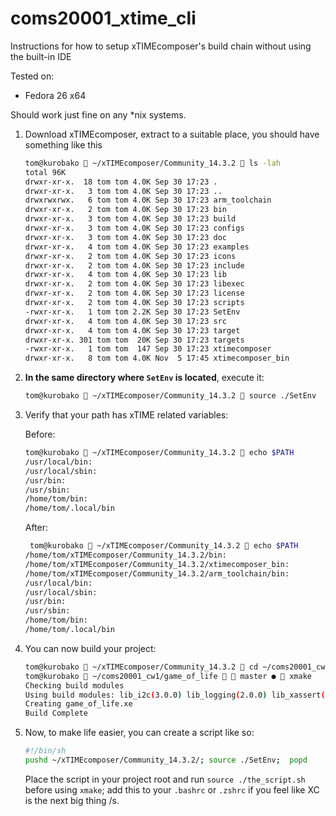 # coms20001_xtime_cli

Instructions for how to setup xTIMEcomposer's build chain without using the built-in IDE

Tested on:

 * Fedora 26 x64

Should work just fine on any *nix systems.

1. Download xTIMEcomposer, extract to a suitable place, you should have something like this

    ```bash
    tom@kurobako  ~/xTIMEcomposer/Community_14.3.2  ls -lah
    total 96K
    drwxr-xr-x.  18 tom tom 4.0K Sep 30 17:23 .
    drwxr-xr-x.   3 tom tom 4.0K Sep 30 17:23 ..
    drwxrwxrwx.   6 tom tom 4.0K Sep 30 17:23 arm_toolchain
    drwxr-xr-x.   2 tom tom 4.0K Sep 30 17:23 bin
    drwxr-xr-x.   3 tom tom 4.0K Sep 30 17:23 build
    drwxr-xr-x.   3 tom tom 4.0K Sep 30 17:23 configs
    drwxr-xr-x.   3 tom tom 4.0K Sep 30 17:23 doc
    drwxr-xr-x.   4 tom tom 4.0K Sep 30 17:23 examples
    drwxr-xr-x.   2 tom tom 4.0K Sep 30 17:23 icons
    drwxr-xr-x.   2 tom tom 4.0K Sep 30 17:23 include
    drwxr-xr-x.   4 tom tom 4.0K Sep 30 17:23 lib
    drwxr-xr-x.   2 tom tom 4.0K Sep 30 17:23 libexec
    drwxr-xr-x.   2 tom tom 4.0K Sep 30 17:23 license
    drwxr-xr-x.   2 tom tom 4.0K Sep 30 17:23 scripts
    -rwxr-xr-x.   1 tom tom 2.2K Sep 30 17:23 SetEnv
    drwxr-xr-x.   4 tom tom 4.0K Sep 30 17:23 src
    drwxr-xr-x.   4 tom tom 4.0K Sep 30 17:23 target
    drwxr-xr-x. 301 tom tom  20K Sep 30 17:23 targets
    -rwxr-xr-x.   1 tom tom  147 Sep 30 17:23 xtimecomposer
    drwxr-xr-x.   8 tom tom 4.0K Nov  5 17:45 xtimecomposer_bin
    ```

2. **In the same directory where `SetEnv` is located**, execute it: 

    ```bash
    tom@kurobako  ~/xTIMEcomposer/Community_14.3.2  source ./SetEnv 
    ```
4. Verify that your path has xTIME related variables:

    Before:
    ```bash
    tom@kurobako  ~/xTIMEcomposer/Community_14.3.2  echo $PATH 
    /usr/local/bin:
    /usr/local/sbin:
    /usr/bin:
    /usr/sbin:
    /home/tom/bin:
    /home/tom/.local/bin
    ```
    After:

    ```bash
     tom@kurobako  ~/xTIMEcomposer/Community_14.3.2  echo $PATH
    /home/tom/xTIMEcomposer/Community_14.3.2/bin:
    /home/tom/xTIMEcomposer/Community_14.3.2/xtimecomposer_bin:
    /home/tom/xTIMEcomposer/Community_14.3.2/arm_toolchain/bin:
    /usr/local/bin:
    /usr/local/sbin:
    /usr/bin:
    /usr/sbin:
    /home/tom/bin:
    /home/tom/.local/bin
    ```


3. You can now build your project:

    ```bash
    tom@kurobako  ~/xTIMEcomposer/Community_14.3.2  cd ~/coms20001_cw1/game_of_life
    tom@kurobako  ~/coms20001_cw1/game_of_life   master ●  xmake
    Checking build modules
    Using build modules: lib_i2c(3.0.0) lib_logging(2.0.0) lib_xassert(2.0.0)
    Creating game_of_life.xe
    Build Complete
    ```
4. Now, to make life easier, you can create a script like so:

    ```bash
    #!/bin/sh
    pushd ~/xTIMEcomposer/Community_14.3.2/; source ./SetEnv;  popd
    ```
    Place the script in your project root and run `source ./the_script.sh` before using `xmake`; add this to your `.bashrc` or `.zshrc` if you feel like XC is the next big thing /s.